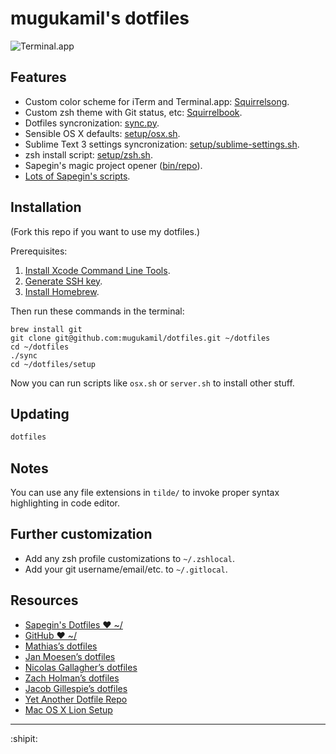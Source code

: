 # mugukamil's dotfiles

![Terminal.app](https://raw.github.com/sapegin/dotfiles/master/color/squirrelsong_terminal.png)


## Features

* Custom color scheme for iTerm and Terminal.app: [Squirrelsong](https://github.com/sapegin/dotfiles/tree/master/color).
* Custom zsh theme with Git status, etc: [Squirrelbook](https://github.com/sapegin/dotfiles/tree/master/zsh/themes/squirrelbook.zsh-theme).
* Dotfiles syncronization: [sync.py](https://github.com/mugukamil/dotfiles/blob/master/sync.py).
* Sensible OS X defaults: [setup/osx.sh](https://github.com/mugukamil/dotfiles/blob/master/setup/osx.sh).
* Sublime Text 3 settings syncronization: [setup/sublime-settings.sh](https://github.com/mugukamil/dotfiles/blob/master/setup/sublime-settings.sh).
* zsh install script: [setup/zsh.sh](https://github.com/mugukamil/dotfiles/tree/master/setup/zsh.sh).
* Sapegin's magic project opener ([bin/repo](https://github.com/mugukamil/dotfiles/blob/master/bin/repo)).
* [Lots of Sapegin's scripts](https://github.com/mugukamil/dotfiles/tree/master/bin).


## Installation

(Fork this repo if you want to use my dotfiles.)

Prerequisites:

1. [Install Xcode Command Line Tools](http://railsapps.github.io/xcode-command-line-tools.html).
1. [Generate SSH key](https://help.github.com/articles/generating-ssh-keys/).
1. [Install Homebrew](http://brew.sh/).

Then run these commands in the terminal:

```
brew install git
git clone git@github.com:mugukamil/dotfiles.git ~/dotfiles
cd ~/dotfiles
./sync
cd ~/dotfiles/setup
```

Now you can run scripts like `osx.sh` or `server.sh` to install other stuff.


## Updating

```bash
dotfiles
```


## Notes

You can use any file extensions in `tilde/` to invoke proper syntax highlighting in code editor.


## Further customization

* Add any zsh profile customizations to `~/.zshlocal`.
* Add your git username/email/etc. to `~/.gitlocal`.


## Resources

* [Sapegin's Dotfiles ❤ ~/](http://github.com/sapegin/dotfiles)
* [GitHub ❤ ~/](http://dotfiles.github.com/)
* [Mathias’s dotfiles](https://github.com/mathiasbynens/dotfiles)
* [Jan Moesen’s dotfiles](https://github.com/janmoesen/tilde)
* [Nicolas Gallagher’s dotfiles](https://github.com/necolas/dotfiles)
* [Zach Holman’s dotfiles](https://github.com/holman/dotfiles)
* [Jacob Gillespie’s dotfiles](https://github.com/jacobwg/dotfiles)
* [Yet Another Dotfile Repo](https://github.com/skwp/dotfiles)
* [Mac OS X Lion Setup](https://github.com/ptb/Mac-OS-X-Lion-Setup)


---

:shipit:

